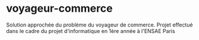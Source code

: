 # voyageur-commerce
Solution approchée du problème du voyageur de commerce. Projet effectué dans le cadre du projet d'informatique en 1ère année à l'ENSAE Paris

